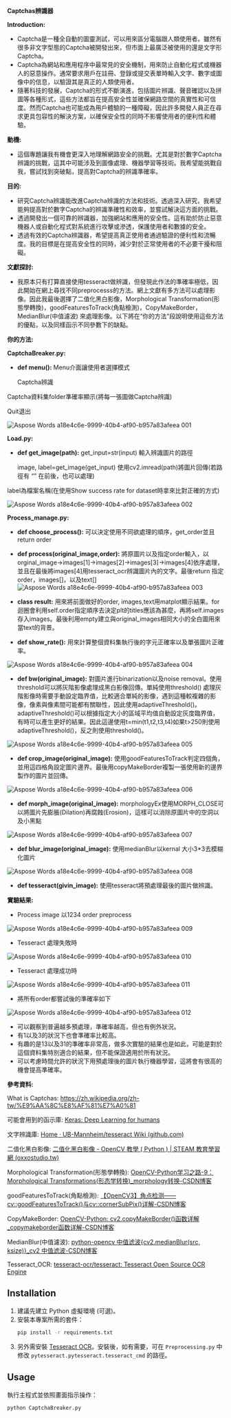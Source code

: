 **Captchas辨識器**

**Introduction:**

- Captcha是一種全自動的圖靈測試，可以用來區分電腦跟人類使用者。雖然有很多非文字型態的Captcha被開發出來，但市面上最廣泛被使用的還是文字形Captcha。
- Captcha為網站和應用程序中最常見的安全機制，用來防止自動化程式或機器人的惡意操作。通常要求用戶在註冊、登錄或提交表單時輸入文字、數字或圖像中的信息，以驗證其是真正的人類使用者。
- 隨著科技的發展，Captcha的形式不斷演進，包括圖片辨識、聲音確認以及拼圖等各種形式，這些方法都旨在提高安全性並確保網路空間的真實性和可信度。然而Captcha也可能成為用戶體驗的一種障礙，因此許多開發人員正在尋求更具包容性的解決方案，以確保安全性的同時不影響使用者的便利性和體驗。

**動機:**

- 這個專題讓我有機會更深入地理解網路安全的挑戰。尤其是對於數字Captcha辨識的挑戰，這其中可能涉及到圖像處理、機器學習等技術。我希望能挑戰自我，嘗試找到突破點，提高對Captcha的辨識準確率。

**目的:**

- 研究Captcha辨識能改進Captcha辨識的方法和技術。透過深入研究，我希望能夠提高對於數字Captcha的辨識準確性和效率，並嘗試解決這方面的挑戰。
- 透過開發出一個可靠的辨識器，加強網站和應用的安全性。這有助於防止惡意機器人或自動化程式對系統進行攻擊或滲透，保護使用者和數據的安全。
- 透過有效的Captcha辨識器，希望提高真正使用者通過驗證的便利性和流暢度。我的目標是在提高安全性的同時，減少對於正常使用者的不必要干擾和阻礙。

**文獻探討:**

- 我原本只有打算直接使用tesseract做辨識，但發現此作法的準確率極低，因此開始在網上尋找不同preprocesss的方法。網上文獻有多方法可以處理影像。因此我最後選擇了二值化黑白影像，Morphological Transformation(形態學轉換)，goodFeaturesToTrack(角點檢測)，CopyMakeBorder，MedianBlur(中值濾波) 來處理影像。以下將在“你的方法”段說明使用這些方法的優點，以及同樣函示不同參數下的缺點。

**你的方法:**

**CaptchaBreaker.py:**

- **def menu():** Menu介面讓使用者選擇模式

  Captcha辨識

Captcha資料集folder準確率顯示(將每一張圖做Captcha辨識)

Quit退出

![Aspose Words a18e4c6e-9999-40b4-af90-b957a83afeea 001](https://github.com/lukeyu1025/CaptchaReader/assets/74660025/1ed8e644-86ca-4b1e-885a-39cd4f6fca0a)


**Load.py:**

- **def get_image(path):** get\_input=str(input) 輸入辨識圖片的路徑

  image, label=get\_image(get\_input) 使用cv2.imread(path)將圖片回傳(若路徑有 “” 在前後，也可以處理)

label為檔案名稱(在使用Show success rate for dataset時拿來比對正確的方式)

![Aspose Words a18e4c6e-9999-40b4-af90-b957a83afeea 002](https://github.com/lukeyu1025/CaptchaReader/assets/74660025/d8511582-5c29-4ac9-9ba0-110f9b9a4711)

**Process\_manage.py:**

- **def choose\_process():** 可以決定使用不同欲處理的順序，get\_order並且 return order



- **def process(original\_image,order):** 將原圖片以及指定order輸入，以orginal\_image->images[1]->images[2]->images[3]->images[4]依序處理，並且在最後將images[4]用tesseract\_ocr辨識圖片內的文字。最後return 指定order，images[]，以及text[]
![Aspose Words a18e4c6e-9999-40b4-af90-b957a83afeea 003](https://github.com/lukeyu1025/CaptchaReader/assets/74660025/ac857418-a30f-4f1f-b507-403f4bd8be65)
- **class result:** 用來將前面做好的order, images,text用matplot顯示結果。for迴圈會利用self.order指定順序去決定plt的titles應該為甚麼，再將self.images存入images。最後利用empty建立與original\_images相同大小的全白圖用來當text的背景。
- **def show\_rate():** 用來計算整個資料集執行後的字元正確率以及單張圖片正確率。

![Aspose Words a18e4c6e-9999-40b4-af90-b957a83afeea 004](https://github.com/lukeyu1025/CaptchaReader/assets/74660025/e6b996d5-cee7-4a47-9507-70c61cc174b7)

- **def bw(original\_image):** 對圖片進行binarization以及noise removal。使用threshold可以將灰階影像處理成黑白影像回傳。單純使用threshold() 處理灰階影像時需要手動設定臨界值，比較適合單純的影像，遇到這種較複雜的影像，像素與像素間可能都有關聯性，因此使用adaptiveThreshold()。 adaptiveThreshold()可以根據指定大小的區域平均值自動設定灰度臨界值，有時可以產生更好的結果。因此這邊使用t=min(t1,t2,t3,t4)如果t>250則使用adaptiveThreshold()，反之則使用threshold()。

![Aspose Words a18e4c6e-9999-40b4-af90-b957a83afeea 005](https://github.com/lukeyu1025/CaptchaReader/assets/74660025/ed6531c8-ad9c-4f45-952a-453eb99335d4)

- **def crop\_image(original\_image):** 使用goodFeaturesToTrack判定四個角，並用這四格角設定圖片邊界。最後用copyMakeBorder複製一張使用新的邊界製作的圖片並回傳。

![Aspose Words a18e4c6e-9999-40b4-af90-b957a83afeea 006](https://github.com/lukeyu1025/CaptchaReader/assets/74660025/380df829-9371-4ac5-a672-13f35d3a096b)

- **def morph\_image(original\_image):** morphologyEx使用MORPH\_CLOSE可以將圖片先膨脹(Dilation)再腐蝕(Erosion)，這樣可以消除原圖片中的空洞以及小黑點

![Aspose Words a18e4c6e-9999-40b4-af90-b957a83afeea 007](https://github.com/lukeyu1025/CaptchaReader/assets/74660025/1ee6e7eb-f065-43dd-baa5-0d9d077c4373)

- **def blur\_image(original\_image):** 使用medianBlur以kernal 大小3\*3去模糊化圖片

![Aspose Words a18e4c6e-9999-40b4-af90-b957a83afeea 008](https://github.com/lukeyu1025/CaptchaReader/assets/74660025/0cbf13b9-442d-4de0-8122-fc8cb77b4ee1)

- **def tesseract(givin\_image):** 使用tesseract將預處理最後的圖片做辨識。

**實驗結果:**

- Process image 以1234 order preprocess

![Aspose Words a18e4c6e-9999-40b4-af90-b957a83afeea 009](https://github.com/lukeyu1025/CaptchaReader/assets/74660025/44e54142-1f67-416c-adfd-3c59d57c153d)

- Tesseract 處理失敗時

![Aspose Words a18e4c6e-9999-40b4-af90-b957a83afeea 010](https://github.com/lukeyu1025/CaptchaReader/assets/74660025/877af4ba-68ca-42f5-9b94-94a76810ec05)

- Tesseract 處理成功時

![Aspose Words a18e4c6e-9999-40b4-af90-b957a83afeea 011](https://github.com/lukeyu1025/CaptchaReader/assets/74660025/9616f533-fae7-4279-9ed7-7615839cfb53)

- 將所有order都嘗試後的準確率如下

![Aspose Words a18e4c6e-9999-40b4-af90-b957a83afeea 012](https://github.com/lukeyu1025/CaptchaReader/assets/74660025/080f3b41-bf3b-4372-9e3a-bdd5d5bfc5c4)

- 可以觀察到普遍越多預處理，準確率越高，但也有例外狀況。
- 有1以及3的狀況下也會準確率比較高。
- 有趣的是13以及31的準確率非常高，做多次實驗的結果也是如此，可能是對於這個資料集特別適合的結果，但不能保證適用於所有狀況。
- 可以考慮時間允許的狀況下用預處理後的圖片執行機器學習，這將會有很高的機會提高準確率。

**參考資料:**

What is Captchas: <https://zh.wikipedia.org/zh-tw/%E9%AA%8C%E8%AF%81%E7%A0%81>

可能會用到的函示庫: [Keras: Deep Learning for humans](https://keras.io/)

文字辨識庫: [Home · UB-Mannheim/tesseract Wiki (github.com)](https://github.com/UB-Mannheim/tesseract/wiki)

二值化黑白影像: [二值化黑白影像 - OpenCV 教學 ( Python ) | STEAM 教育學習網 (oxxostudio.tw)](https://steam.oxxostudio.tw/category/python/ai/opencv-threshold.html)

Morphological Transformation(形態學轉換): [OpenCV-Python学习之路-9：Morphological Transformations(形态学转换)_morphology转换-CSDN博客](https://blog.csdn.net/qq_36560894/article/details/107667211)

goodFeaturesToTrack(角點檢測): [【OpenCV3】角点检测——cv::goodFeaturesToTrack()与cv::cornerSubPix()详解-CSDN博客](https://blog.csdn.net/guduruyu/article/details/69537083)

CopyMakeBorder: [OpenCV-Python: cv2.copyMakeBorder()函数详解_copymakeborder函数详解-CSDN博客](https://blog.csdn.net/qq_36560894/article/details/105416273)

MedianBlur(中值濾波): [python-opencv 中值滤波{cv2.medianBlur(src, ksize)}_cv2 中值滤波-CSDN博客](https://blog.csdn.net/A_Z666666/article/details/81324288)

Tesseract\_OCR: [tesseract-ocr/tesseract: Tesseract Open Source OCR Engine](https://github.com/tesseract-ocr/tesseract)

## Installation

1. 建議先建立 Python 虛擬環境 (可選)。
2. 安裝本專案所需的套件：
   ```bash
   pip install -r requirements.txt
   ```
3. 另外需安裝 [Tesseract OCR](https://github.com/tesseract-ocr/tesseract)。安裝後，如有需要，可在 `Preprocessing.py` 中修改 `pytesseract.pytesseract.tesseract_cmd` 的路徑。

## Usage

執行主程式並依照畫面指示操作：

```bash
python CaptchaBreaker.py
```













